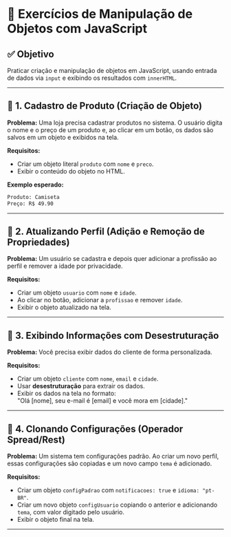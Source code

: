 
# 🧠 Exercícios de Manipulação de Objetos com JavaScript

## ✅ Objetivo
Praticar criação e manipulação de objetos em JavaScript, usando entrada de dados via `input` e exibindo os resultados com `innerHTML`.

---

## 🧩 1. Cadastro de Produto (Criação de Objeto)

**Problema:** Uma loja precisa cadastrar produtos no sistema. O usuário digita o nome e o preço de um produto e, ao clicar em um botão, os dados são salvos em um objeto e exibidos na tela.

**Requisitos:**
- Criar um objeto literal `produto` com `nome` e `preco`.
- Exibir o conteúdo do objeto no HTML.

**Exemplo esperado:**
```html
Produto: Camiseta
Preço: R$ 49.90
```

---

## 🧩 2. Atualizando Perfil (Adição e Remoção de Propriedades)

**Problema:** Um usuário se cadastra e depois quer adicionar a profissão ao perfil e remover a idade por privacidade.

**Requisitos:**
- Criar um objeto `usuario` com `nome` e `idade`.
- Ao clicar no botão, adicionar a `profissao` e remover `idade`.
- Exibir o objeto atualizado na tela.

---

## 🧩 3. Exibindo Informações com Desestruturação

**Problema:** Você precisa exibir dados do cliente de forma personalizada.

**Requisitos:**
- Criar um objeto `cliente` com `nome`, `email` e `cidade`.
- Usar **desestruturação** para extrair os dados.
- Exibir os dados na tela no formato:  
  "Olá [nome], seu e-mail é [email] e você mora em [cidade]."

---

## 🧩 4. Clonando Configurações (Operador Spread/Rest)

**Problema:** Um sistema tem configurações padrão. Ao criar um novo perfil, essas configurações são copiadas e um novo campo `tema` é adicionado.

**Requisitos:**
- Criar um objeto `configPadrao` com `notificacoes: true` e `idioma: "pt-BR"`.
- Criar um novo objeto `configUsuario` copiando o anterior e adicionando `tema`, com valor digitado pelo usuário.
- Exibir o objeto final na tela.

---
